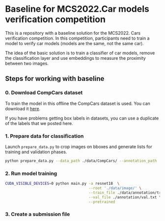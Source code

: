 # Baseline for MCS2022.Car models verification competition

This is a repository with a baseline solution for the MCS2022. Cars verification competition. In this competition, participants need to train a model to verify car models (models are the same, not the same car).

The idea of the basic solution is to train a classifier of car models, remove the classification layer and use embeddings to measure the proximity between two images.

## Steps for working with baseline
### 0. Download CompCars dataset
To train the model in this offline the CompCars dataset is used. You can download it [here](http://mmlab.ie.cuhk.edu.hk/datasets/comp_cars/index.html).

If you have problems getting box labels in datasets, you can use a duplicate of the labels that we posted here.
### 1. Prepare data for classification
Launch `prepare_data.py` to crop images on bboxes and generate lists for training and validation phases.
```bash
python prepare_data.py --data_path ./data/CompCars/ --annotation_path ./data/annotation/
```

### 2. Run model training
```bash
CUDA_VISIBLE_DEVICES=0 python main.py -a resnet18  \
                                      --root './data/image/' \
                                      --train_file ./data/annotation/train.txt \
                                      --val_file ./annotation/val.txt \
                                      --pretrained
```
### 3. Create a submission file